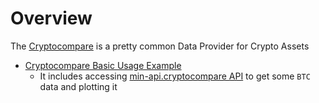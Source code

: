 
# Overview 

The [Cryptocompare](https://www.cryptocompare.com/) is a pretty common Data Provider for Crypto Assets 
- [Cryptocompare Basic Usage Example](cryptocompare_basic1.ipynb)
  - It includes accessing [min-api.cryptocompare API](https://min-api.cryptocompare.com/documentation?key=Historical&cat=dataHistohour) to get some `BTC` data and plotting it 



